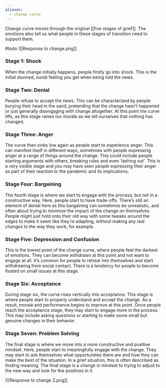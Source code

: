 ```yaml
---
aliases:
  - change curve
---
```

Change curve moves through the original [[five stages of grief]]. The emotions also tell us what people in these stages of transition need to support them.

#todo 
![[Response to change.png]]
### Stage 1: Shock
When the change initially happens, people firstly go into shock. This is the initial stunned, numb feeling you get when being told the news.
### Stage Two: Denial 
People refuse to accept the news. This can be characterized by people burying their head in the sand, pretending that the change hasn’t happened or just generally disengaging with change altogether. At this point the curve lifts, as this stage raises our morale as we tell ourselves that nothing has changed.

### Stage Three: Anger
The curve then sinks low again as people start to experience anger. This can manifest itself in different ways, sometimes with people expressing anger at a range of things around the change. This could include people starting arguments with others, breaking rules and even ‘lashing out’. This is a very visible stage and you may have seen people expressing their anger as part of their reaction to the pandemic and its implications.

### Stage Four: Bargaining
The fourth stage is where we start to engage with the process, but not in a constructive way. Here, people start to have trade-offs. There’s still an element of denial here as this bargaining can sometimes be unrealistic, and often about trying to minimise the impact of the change on themselves. People might just hold onto their old way with some tweaks around the edges to make it seem like they’re adapting, without making any real changes to the way they work, for example.

### Stage Five: Depression and Confusion
This is the lowest point of the change curve, where people feel the darkest of emotions. They can become withdrawn at this point and not want to engage at all. It’s common for people to retreat into themselves and start withdrawing from social contact. There is a tendency for people to become fixated on small issues at this stage.

### Stage Six: Acceptance 
During stage six, the curve rises vertically into acceptance. This stage is where people start to properly understand and accept the change. As a result, morale and performance begins to improve at this point. Once people reach the acceptance stage, they may start to engage more in the process. This may include asking questions or starting to make some small but genuine changes in their behavior.

### Stage Seven: Problem Solving 
The final stage is where we move into a more constructive and positive mindset. Here, people start to meaningfully engage with the change. They may start to ask themselves what opportunities there are and how they can make the best of the situation. In a grief situation, this is often described as finding meaning. The final stage is a change in mindset to trying to adjust to the new way and look for the positives in it.

![[Response to change 2.png]]